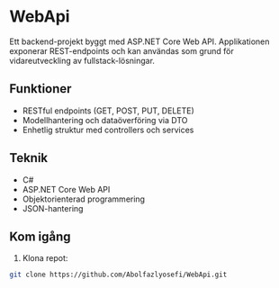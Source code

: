 # WebApi

Ett backend-projekt byggt med ASP.NET Core Web API. Applikationen exponerar REST-endpoints och kan användas som grund för vidareutveckling av fullstack-lösningar.

## Funktioner

- RESTful endpoints (GET, POST, PUT, DELETE)
- Modellhantering och dataöverföring via DTO
- Enhetlig struktur med controllers och services

## Teknik

- C#
- ASP.NET Core Web API
- Objektorienterad programmering
- JSON-hantering

## Kom igång

1. Klona repot:
```bash
git clone https://github.com/Abolfazlyosefi/WebApi.git
